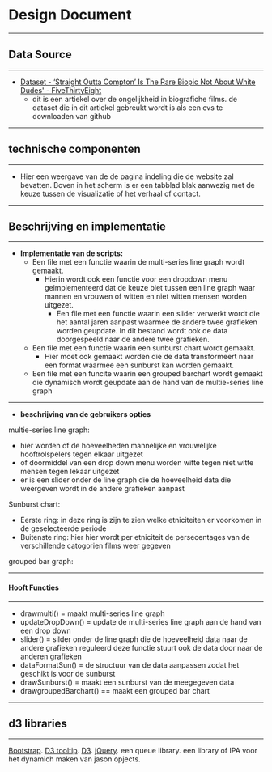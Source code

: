 # Design Document
***
## Data Source
***
* [Dataset - ‘Straight Outta Compton’ Is The Rare Biopic Not About White Dudes' - FiveThirtyEight](https://fivethirtyeight.com/features/straight-outta-compton-is-the-rare-biopic-not-about-white-dudes/)
    * dit is een artiekel over de ongelijkheid in biografiche films. de dataset die in dit artiekel gebreukt wordt is als een cvs te downloaden van github

***
## technische componenten
***
* Hier een weergave van de de pagina indeling die de website zal bevatten. Boven in het scherm is er een tabblad blak aanwezig met de keuze tussen de visualizatie of het verhaal of contact.

  
***
## Beschrijving en implementatie
***
* **Implementatie van de scripts:**
    * Een file met een functie waarin de multi-series line graph wordt gemaakt. 
        * Hierin wordt ook een functie voor een dropdown menu geimplementeerd dat de keuze biet tussen een line graph waar mannen en vrouwen of witten en niet witten mensen worden uitgezet.
            * Een file met een functie waarin een slider verwerkt wordt die het aantal jaren aanpast waarmee de andere twee grafieken worden geupdate. In dit bestand wordt ook de data doorgespeeld naar de andere twee grafieken.
    * Een file met een functie waarin een sunburst chart wordt gemaakt. 
        * Hier moet ook gemaakt worden die de data transformeert naar een format waarmee een sunburst kan worden gemaakt.
    * Een file met een funcite waarin een grouped barchart wordt gemaakt die dynamisch wordt geupdate aan de hand van de multie-series line graph
***
* **beschrijving van de gebruikers opties**

multie-series line graph:

* hier worden of de hoeveelheden mannelijke en vrouwelijke hooftrolspelers tegen elkaar uitgezet
* of doormiddel van een drop down menu worden witte tegen niet witte mensen tegen lekaar uitgezet
* er is een slider onder de line graph die de hoeveelheid data die weergeven wordt in de andere grafieken aanpast

Sunburst chart:

 * Eerste ring: in deze ring is zijn te zien welke etniciteiten er voorkomen in de geselecteerde periode
  * Buitenste ring: hier hier wordt per etniciteit de persecentages van de verschillende catogorien films weer gegeven
     
grouped bar graph:



***
#### Hooft Functies
***
* drawmulti() = maakt multi-series line graph
* updateDropDown() = update de multi-series line graph aan de hand van een drop down
* slider() = silder onder de line graph die de hoeveelheid data naar de andere grafieken reguleerd deze functie stuurt ook de data door naar de anderen grafieken
* dataFormatSun() = de structuur van de data aanpassen zodat het geschikt is voor de sunburst
* drawSunburst() = maakt een sunburst van de meegegeven data
* drawgroupedBarchart() == maakt een grouped bar chart

***
## d3 libraries
***

[Bootstrap](https://getbootstrap.com).
[D3 tooltip](https://labratrevenge.com/d3-tip/javascripts/d3.tip.v0.6.3.js).
[D3](https://d3jsV4.org).
[jQuery](https://jquery.com).
een queue library.
een library of IPA voor het dynamich maken van jason opjects.
